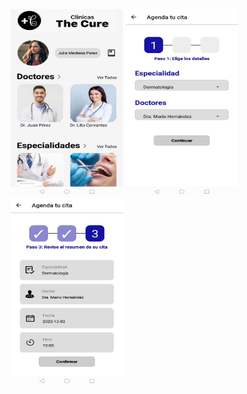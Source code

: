 
<img src="imagen1.jpeg" alt="HomeScreen" width="180" height="300">

<img src="imagen2.jpeg" alt="Reserva de Cita - Paso 1" width="180" height="300">

<img src="imagen3.jpeg" alt="Reserva de Cita - Paso 3" width="180" height="300">
